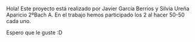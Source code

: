 Hola!
Este proyecto está realizado por Javier García Berrios y Silvia Ureña Aparicio 2ºBach A.
En el trabajo hemos participado los 2 al hacer 50-50 cada uno.

Espero que le guste :D
